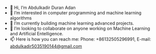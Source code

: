 - 👋 Hi, I’m Abdulkadir Duran Adan
- 👀 I’m interested in computer programming and machine learning algorithms
- 🌱 I’m currently building machine learning advanced projects.
- 💞️ I’m looking to collaborate on anyone working on Machine Learning and Artificial Entelligence.
- 📫 Here is how you can reach me:  Phone: +86132505296991, E-mail: abdulkadir5035190144@gmail.com

<!---
Abdulkadir-Duran/Abdulkadir-Duran is a ✨ special ✨ repository because its `README.md` (this file) appears on your GitHub profile.
You can click the Preview link to take a look at your changes.
--->
